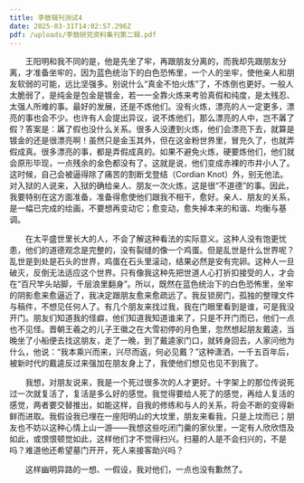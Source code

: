 ```yaml
---
title: 李敖辑刊测试4
date: 2025-03-31T14:02:57.296Z
pdf: /uploads/李敖研究资料集刊第二辑.pdf
---
```

　　王阳明和我不同的是，他是先坐了牢，再跟朋友分离的，而我却先跟朋友分离，才准备坐牢的，因为蓝色统治下的白色恐怖里，一个人的坐牢，使他亲人和朋友软弱的可能，远比坚强多。别说什么“真金不怕火炼”了，不炼倒也更好。一般人太脆弱了，是纯金是包金是镀金，若一一全靠火炼来考验真假和纯度，是太残忍、太强人所难的事。最好的发展，还是不炼他们。没有火炼，漂亮的人一定更多，漂亮的事也会不少。也许有人会提出异议，说不炼他们，那么漂亮的人中，岂不羼了假？答案是：羼了假也没什么关系。很多人没遭到火炼，他们会漂亮下去，就算是镀金的还是很漂亮啊！虽然只是金玉其外，但在这金粉世界里，冒充久了，也就弄假成真。很多漂亮的事，都是弄假成真的。如果不避免火炼，硬要炼他们，他们就会原形毕现，一点残余的金色都没有了。这就是说，他们变成赤裸的市井小人了。这时候，自己会被逼得除了痛苦的割断戈登结（Cordian Knot）外，别无他法。对入狱的人说来，入狱的确给亲人、朋友一次火炼，这是很“不道德”的事。因此，我要特别在这方面准备，准备得愈使他们跟我不相干，愈好。亲人、朋友的关系，是一幅已完成的绘画，不要想再变动它；愈变动，愈失掉本来的和谐、均衡与基调。

　　在太平盛世里长大的人，不会了解这种看法的实际意义。这种人没有饱更忧患，他们的道德观念是完整的，没有裂缝的像一个鸡蛋。但是乱世是什么世界呢？乱世是到处是石头的世界，鸡蛋在石头里滚动，结果必然是安有完卵。这种人一旦破灭，反倒无法适应这个世界。只有像我这种先把世道人心打折扣接受的人，才会在“百尺竿头站脚，千层浪里翻身”。所以，既然在蓝色统治下的白色恐怖里，坐牢的阴影愈来愈逼近了，我决定跟朋友愈来愈疏远了。我反锁房门，孤独的整理文件与稿件，不想见任何人了。有几个朋友来找过我，我在门眼里看到是谁，可是我没开门。朋友们知道我的怪癖，他们知道我知道谁来了，只是不开门而已，他们一点也不见怪。晋朝王羲之的儿子王徽之在大雪初停的月色里，忽然想起朋友戴逵，当晚坐了小船便去找这朋友，走了一晚，到了戴逵家门口，就转身回去，人家问他为什么，他说：“我本乘兴而来，兴尽而返，何必见戴？”这种潇洒，一千五百年后，被新时代的戴逵反过来强加在朋友身上了，我使他们想见也见不到我了。

　　我想，对朋友说来，我是一个死过很多次的人才更好。十字架上的那位传说死过一次就复活了，复活是多么好的感觉。我觉得要给人死了的感觉，再给人复活的感觉，两者要交替推出，如能这样，自我的修练和与人的关系，将会不断的变得新鲜而进取。我假设我已埋在一座阳明山的大坟里，朋友来看我，只是上坟而已；朋友也不妨以这种心情上山一游——我想这些吃闭门羹的家伙里，一定有人欣欣悟及如此，或恨恨顿觉如此，这样他们才不觉得扫兴。扫墓的人是不会扫兴的，不是吗？难道他还希望墓门开开，死人来接客助兴吗？

　　这样幽明异路的一想、一假设，我对他们，一点也没有歉然了。